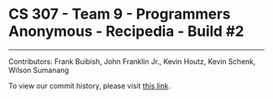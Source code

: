 # CS 307 - Team 9 - Programmers Anonymous - Recipedia - Build #2
***

Contributors:  Frank Buibish, John Franklin Jr., Kevin Houtz, Kevin Schenk, Wilson Sumanang

To view our commit history, please visit [this link](https://github.com/schenkkp/CS-307-Recipedia-Web/commits/master).